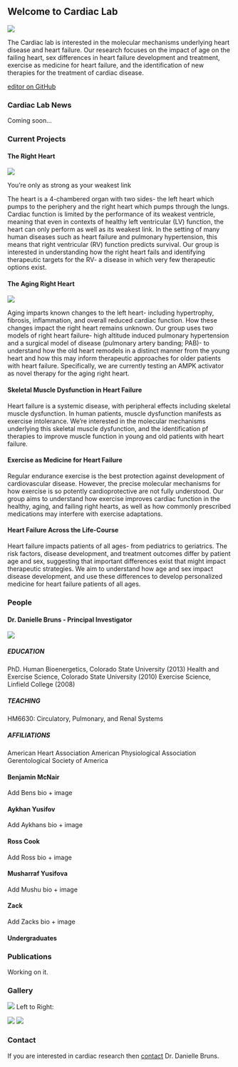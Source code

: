## Welcome to Cardiac Lab

![](Images/brunslabimage1.jpg)

The Cardiac lab is interested in the molecular mechanisms underlying heart disease and heart failure. Our research focuses on the impact of age on the failing heart, sex differences in heart failure development and treatment, exercise as medicine for heart failure, and the identification of new therapies for the treatment of cardiac disease. 

[editor on GitHub](https://github.com/AykhanYusifov/Cardiac-Lab/edit/master/README.md) 

### Cardiac Lab News

Coming soon...

### Current Projects

#### The Right Heart

![](Images/rightheartfailure.jpg)

You’re only as strong as your weakest link

The heart is a 4-chambered organ with two sides- the left heart which pumps to the periphery and the right heart which pumps through the lungs.  Cardiac function is limited by the performance of its weakest ventricle, meaning that even in contexts of healthy left ventricular (LV) function, the heart can only perform as well as its weakest link.  In the setting of many human diseases such as heart failure and pulmonary hypertension, this means that right ventricular (RV) function predicts survival.  Our group is interested in understanding how the right heart fails and identifying therapeutic targets for the RV- a disease in which very few therapeutic options exist.

#### The Aging Right Heart

![](Images/rightheartfailure2.jpg)

Aging imparts known changes to the left heart- including hypertrophy, fibrosis, inflammation, and overall reduced cardiac function.  How these changes impact the right heart remains unknown.  Our group uses two models of right heart failure- high altitude induced pulmonary hypertension and a surgical model of disease (pulmonary artery banding; PAB)- to understand how the old heart remodels in a distinct manner from the young heart and how this may inform therapeutic approaches for older patients with heart failure.  Specifically, we are currently testing an AMPK activator as novel therapy for the aging right heart.

#### Skeletal Muscle Dysfunction in Heart Failure

Heart failure is a systemic disease, with peripheral effects including skeletal muscle dysfunction.  In human patients, muscle dysfunction manifests as exercise intolerance.  We’re interested in the molecular mechanisms underlying this skeletal muscle dysfunction, and the identification pf therapies to improve muscle function in young and old patients with heart failure.

#### Exercise as Medicine for Heart Failure

Regular endurance exercise is the best protection against development of cardiovascular disease.  However, the precise molecular mechanisms for how exercise is so potently cardioprotective are not fully understood.  Our group aims to understand how exercise improves cardiac function in the healthy, aging, and failing right hearts, as well as how commonly prescribed medications may interfere with exercise adaptations.

#### Heart Failure Across the Life-Course

Heart failure impacts patients of all ages- from pediatrics to geriatrics.  The risk factors, disease development, and treatment outcomes differ by patient age and sex, suggesting that important differences exist that might impact therapeutic strategies.  We aim to understand how age and sex impact disease development, and use these differences to develop personalized medicine for heart failure patients of all ages.

### People

#### Dr. Danielle Bruns - Principal Investigator        

![](Images/d_bruns_200x300.jpg) 

##### EDUCATION

PhD. Human Bioenergetics, Colorado State University (2013)
Health and Exercise Science, Colorado State University (2010)
Exercise Science, Linfield College (2008)

##### TEACHING
HM6630: Circulatory, Pulmonary, and Renal Systems

##### AFFILIATIONS

American Heart Association
American Physiological Association
Gerentological Society of America

#### Benjamin McNair

Add Bens bio + image

#### Aykhan Yusifov

Add Aykhans bio + image

#### Ross Cook

Add Ross bio + image

#### Musharraf Yusifova

Add Mushu bio + image

#### Zack

Add Zacks bio + image

#### Undergraduates

### Publications

Working on it.

### Gallery

![](Images/bruns-lab-2019.jpg)
Left to Right: 

![](Images/labphoto1.jpg)   ![](Images/labphoto2.jpg)


### Contact

If you are interested in cardiac research then [contact](dbruns1@uwyo.edu) Dr. Danielle Bruns.
